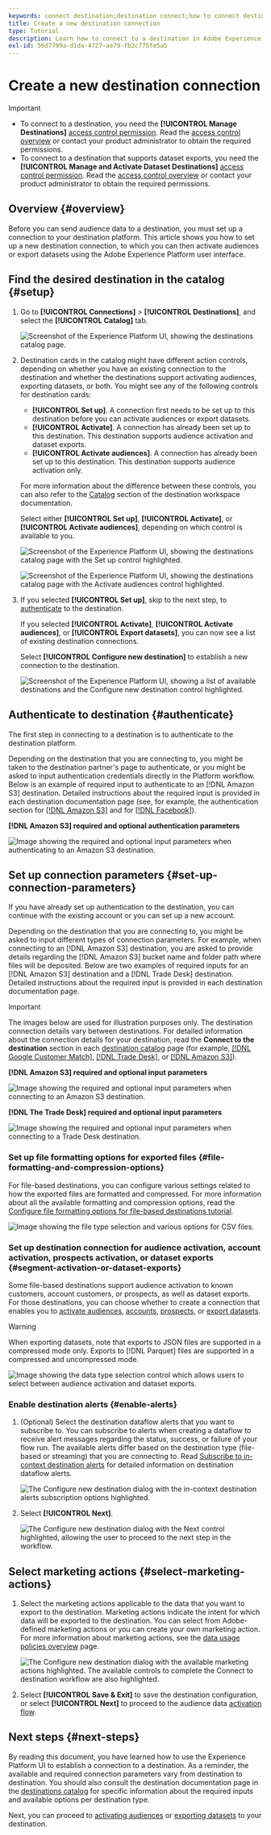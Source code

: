 ```yaml
---
keywords: connect destination;destination connect;how to connect destination
title: Create a new destination connection
type: Tutorial
description: Learn how to connect to a destination in Adobe Experience Platform, enable alerts, and set up marketing actions for your connected destination.
exl-id: 56d7799a-d1da-4727-ae79-fb2c775fe5a5
---
```

# Create a new destination connection

>[!IMPORTANT]
> 
>* To connect to a destination, you need the **[!UICONTROL Manage Destinations]** [access control permission](/help/access-control/home.md#permissions). Read the [access control overview](/help/access-control/ui/overview.md) or contact your product administrator to obtain the required permissions.
>* To connect to a destination that supports dataset exports, you need the **[!UICONTROL Manage and Activate Dataset Destinations]** [access control permission](/help/access-control/home.md#permissions). Read the [access control overview](/help/access-control/ui/overview.md) or contact your product administrator to obtain the required permissions.

## Overview {#overview}

Before you can send audience data to a destination, you must set up a connection to your destination platform. This article shows you how to set up a new destination connection, to which you can then activate audiences or export datasets using the Adobe Experience Platform user interface.

## Find the desired destination in the catalog {#setup}

1. Go to **[!UICONTROL Connections]** > **[!UICONTROL Destinations]**, and select the **[!UICONTROL Catalog]** tab.

   ![Screenshot of the Experience Platform UI, showing the destinations catalog page.](../assets/ui/connect-destinations/catalog.png)

2. Destination cards in the catalog might have different action controls, depending on whether you have an existing connection to the destination and whether the destinations support activating audiences, exporting datasets, or both. You might see any of the following controls for destination cards: 

   * **[!UICONTROL Set up]**. A connection first needs to be set up to this destination before you can activate audiences or export datasets.
   * **[!UICONTROL Activate]**. A connection has already been set up to this destination. This destination supports audience activation and dataset exports.
   * **[!UICONTROL Activate audiences]**. A connection has already been set up to this destination. This destination supports audience activation only.
   
   For more information about the difference between these controls, you can also refer to the [Catalog](../ui/destinations-workspace.md#catalog) section of the destination workspace documentation.

   Select either **[!UICONTROL Set up]**, **[!UICONTROL Activate]**, or **[!UICONTROL Activate audiences]**, depending on which control is available to you.

   ![Screenshot of the Experience Platform UI, showing the destinations catalog page with the Set up control highlighted.](../assets/ui/connect-destinations/set-up.png)

   ![Screenshot of the Experience Platform UI, showing the destinations catalog page with the Activate audiences control highlighted.](../assets/ui/connect-destinations/activate-segments.png)

3. If you selected **[!UICONTROL Set up]**, skip to the next step, to [authenticate](#authenticate) to the destination. 
   
   If you selected **[!UICONTROL Activate]**, **[!UICONTROL Activate audiences]**, or **[!UICONTROL Export datasets]**, you can now see a list of existing destination connections. 

   Select **[!UICONTROL Configure new destination]** to establish a new connection to the destination.

   ![Screenshot of the Experience Platform UI, showing a list of available destinations and the Configure new destination control highlighted.](../assets/ui/connect-destinations/configure-new-destination.png)

## Authenticate to destination {#authenticate}

The first step in connecting to a destination is to authenticate to the destination platform. 

Depending on the destination that you are connecting to, you might be taken to the destination partner's page to authenticate, or you might be asked to input authentication credentials directly in the Platform workflow. Below is an example of required input to authenticate to an [!DNL Amazon S3] destination. Detailed instructions about the required input is provided in each destination documentation page (see, for example, the authentication section for [[!DNL Amazon S3]](/help/destinations/catalog/cloud-storage/amazon-s3.md#authenticate) and for [[!DNL Facebook]](/help/destinations/catalog/social/facebook.md#authenticate)).

**[!DNL Amazon S3] required and optional authentication parameters**

![Image showing the required and optional input parameters when authenticating to an Amazon S3 destination.](../assets/ui/connect-destinations/authenticate-amazon-s3-example.png)

## Set up connection parameters {#set-up-connection-parameters}

If you have already set up authentication to the destination, you can continue with the existing account or you can set up a new account. 

Depending on the destination that you are connecting to, you might be asked to input different types of connection parameters. For example, when connecting to an [!DNL Amazon S3] destination, you are asked to provide details regarding the [!DNL Amazon S3] bucket name and folder path where files will be deposited. Below are two examples of required inputs for an [!DNL Amazon S3] destination and a [!DNL Trade Desk] destination. Detailed instructions about the required input is provided in each destination documentation page.

>[!IMPORTANT]
>
>The images below are used for illustration purposes only. The destination connection details vary between destinations. For detailed information about the connection details for your destination, read the **Connect to the destination** section in each [destination catalog](../catalog/overview.md) page (for example, [[!DNL Google Customer Match]](../catalog/advertising/google-customer-match.md#connect), [[!DNL Trade Desk]](/help/destinations/catalog/advertising/tradedesk.md#connect), or [[!DNL Amazon S3]](/help/destinations/catalog/cloud-storage/amazon-s3.md#destination-details)).

**[!DNL Amazon S3] required and optional input parameters**

![Image showing the required and optional input parameters when connecting to an Amazon S3 destination.](../assets/ui/connect-destinations/connect-destination-amazons3-example.png)

**[!DNL The Trade Desk] required and optional input parameters**

![Image showing the required and optional input parameters when connecting to a Trade Desk destination.](../assets/ui/connect-destinations/connect-destination-trade-desk-example.png)

### Set up file formatting options for exported files {#file-formatting-and-compression-options}

For file-based destinations, you can configure various settings related to how the exported files are formatted and compressed. For more information about all the available formatting and compression options, read the [Configure file formatting options for file-based destinations tutorial](/help/destinations/ui/batch-destinations-file-formatting-options.md).

![Image showing the file type selection and various options for CSV files.](/help/destinations/assets/ui/connect-destinations/file-formatting-options.png)

### Set up destination connection for audience activation, account activation, prospects activation, or dataset exports {#segment-activation-or-dataset-exports}

Some file-based destinations support audience activation to known customers, account customers, or prospects, as well as dataset exports. For those destinations, you can choose whether to create a connection that enables you to [activate audiences](/help/destinations/ui/activate-batch-profile-destinations.md), [accounts](/help/destinations/ui/activate-account-audiences.md), [prospects](/help/destinations/ui/activate-prospect-audiences.md), or [export datasets](/help/destinations/ui/export-datasets.md).

>[!WARNING]
>
>When exporting datasets, note that exports to JSON files are supported in a compressed mode only. Exports to [!DNL Parquet] files are supported in a compressed and uncompressed mode.

![Image showing the data type selection control which allows users to select between audience activation and dataset exports.](/help/destinations/assets/ui/connect-destinations/data-type-selection.png)

### Enable destination alerts {#enable-alerts}

1. (Optional) Select the destination dataflow alerts that you want to subscribe to. You can subscribe to alerts when creating a dataflow to receive alert messages regarding the status, success, or failure of your flow run. The available alerts differ based on the destination type (file-based or streaming) that you are connecting to. Read [Subscribe to in-context destination alerts](alerts.md) for detailed information on destination dataflow alerts.

   ![The Configure new destination dialog with the in-context destination alerts subscription options highlighted.](../assets/ui/connect-destinations/subscribe-to-alerts.png)

2. Select **[!UICONTROL Next]**.

   ![The Configure new destination dialog with the Next control highlighted, allowing the user to proceed to the next step in the workflow.](../assets/ui/connect-destinations/next.png)

## Select marketing actions {#select-marketing-actions}

1. Select the marketing actions applicable to the data that you want to export to the destination. Marketing actions indicate the intent for which data will be exported to the destination. You can select from Adobe-defined marketing actions or you can create your own marketing action. For more information about marketing actions, see the [data usage policies overview](../../data-governance/policies/overview.md) page.

   ![The Configure new destination dialog with the available marketing actions highlighted. The available controls to complete the Connect to destination workflow are also highlighted.](../assets/ui/connect-destinations/governance.png)

2. Select **[!UICONTROL Save & Exit]** to save the destination configuration, or select **[!UICONTROL Next]** to proceed to the audience data [activation flow](activation-overview.md).

## Next steps {#next-steps}

By reading this document, you have learned how to use the Experience Platform UI to establish a connection to a destination. As a reminder, the available and required connection parameters vary from destination to destination. You should also consult the destination documentation page in the [destinations catalog](/help/destinations/catalog/overview.md) for specific information about the required inputs and available options per destination type. 

Next, you can proceed to [activating audiences](/help/destinations/ui/activation-overview.md) or [exporting datasets](/help/destinations/ui/export-datasets.md) to your destination.